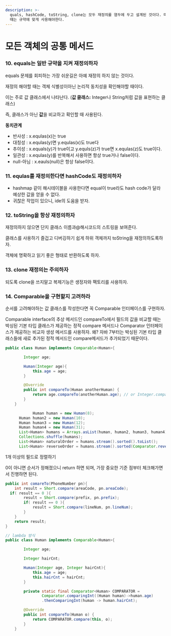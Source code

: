 ```yaml
---
description: >-
  quals, hashCode, toString, clone는 모두 재정의를 염두에 두고 설계된 것이다. 따라서 해당 메서드를 오버라이딩할
  때는 규약에 맞게 사용해야한다.
---
```


# 모든 객체의 공통 메서드

### 10. equals는 일반 규약을 지켜 재정의하자

equals 문제를 회피하는 가장 쉬운길은 아예 재정의 하지 않는 것이다.

재정의 해야할 때는 객체 식별성이아닌 논리적 동치성을 확인해야할 때이다.

이는 주로 값 클래스에서 나타난다. (**값 클래스:** Integer나 String처럼 값을 표현하는 클래스)

즉, 클래스가 아닌 **값**을 비교하고 확인할 때 사용된다.

**동치관계**

* 반사성 : x.equlas(x)는 true
* 대칭성 : x.equlas(y)면 y.equlas(x)도 true다
* 추이성 : x.equals(y)가 true이고 y.equls(z)가 true면 x.equlas(z)도 true이다.
* 일관성 : x.equlas(y)를 반복해서 사용하면 항상 true거나 false이다.
* null-아님 : x.eauls(null)은 항상 false이다.

### 11. equlas를 재정의한다면 hashCode도 재정의하자

* hashmap 같이 해시테이블을 사용한다면 equal이 true라도 hash code가 달라 예상한 값을 얻을 수 없다.
* 귀찮은 작업이 있으니, ide의 도움을 받자.

### 12. toString을 항상 재정의하자

재정의하지 않으면 단지 클래스 이름과@해시코드의 스트링을 보여준다.

클래스를 사용하기 즐겁고 디버깅하기 쉽게 하위 객체까지 toString을 재정의하도록하자.

객체에 명확하고 읽기 좋은 형태로 반환하도록 하자.

### 13. clone 재정의는 주의하자

되도록 clone을 쓰지말고 복제기능은 생정자와 팩토리를 사용하자.

### 14. Comparable을 구현할지 고려하라

순서를 고려해야하는 값 클래스를 작성한다면 꼭 Comparable 인터페이스를 구현하자.

Comparable interface의 추상 메서드인 compareTo에서 필드의 값을 비교할 때는 박싱된 기본 타입 클래스가 제공하는 정적 compare 메서드나 Comparator 인터페이스가 제공하는 비교자 생성 메서드를 사용하자. 왜? 자바 7부터는 박싱된 기본 타입 클래스들에 새로 추가된 정적 메서드인 compare메서드가 추가되었기 때문이다.

```java
public class Human implements Comparable<Human>{

        Integer age;

        Human(Integer age){
            this.age = age;
        }

        @Override
        public int compareTo(Human anotherHuman) {
            return age.compareTo(anotherHuman.age); // or Integer.compare(age, o.age);
        }
    }

			Human human = new Human(8);
      Human human2 = new Human(10);
      Human human3 = new Human(12);
      Human human4 = new Human(31);
      List<Human> humans = Arrays.asList(human, human2, human3, human4);
      Collections.shuffle(humans);
      List<Human> naturalOrder = humans.stream().sorted().toList();
      List<Human> reverseOrder = humans.stream().sorted(Comparator.reverseOrder()).toList();
```

1개 이상의 필드로 정렬하기

0이 아니면 순서가 정해졌으니 return 하면 되며, 가장 중요한 기준 점부터 체크해가면서 진행하면 된다.

```java
public int comareTo(PhoneNumber pn){
	int result = Short.compare(areaCode, pn.areaCode);
  if( result == 0 ){
		result = Short.compare(prefix, pn.prefix);
		if( result == 0 ){
			result = Short.compare(lineNum, pn.lineNum);
		}
	}
	return result;
}

// lambda 방식
public class Human implements Comparable<Human>{

        Integer age;

        Integer hairCnt;

        Human(Integer age, Integer hairCnt){
            this.age = age;
            this.hairCnt = hairCnt;
        }

        private static final Comparator<Human> COMPARATOR = 
				Comparator.comparingInt((Human human)->human.age)
				.thenComparingInt(human -> human.hairCnt);

        @Override
        public int compareTo(Human o) {
            return COMPARATOR.compare(this, o);
        }
    }
```
